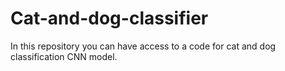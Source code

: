 # Cat-and-dog-classifier
In this repository you can have access to a code for cat and dog classification CNN model.
